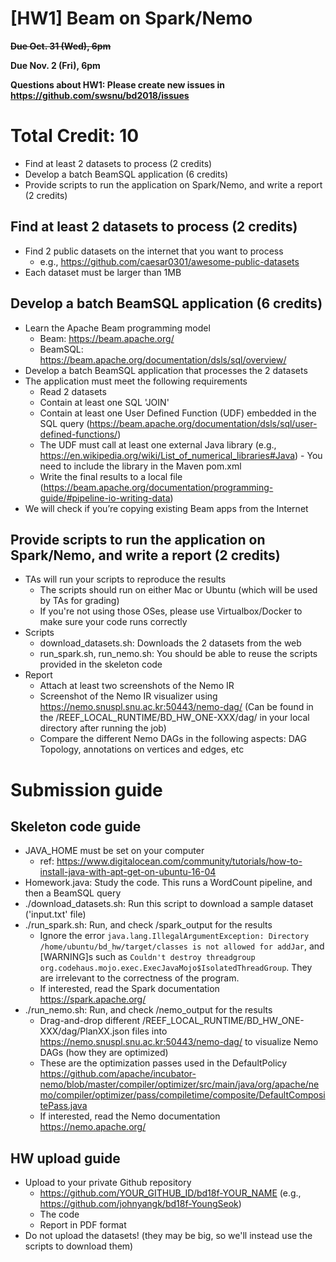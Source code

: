 # [HW1] Beam on Spark/Nemo

~~**Due Oct. 31 (Wed), 6pm**~~

**Due Nov. 2 (Fri), 6pm**

**Questions about HW1: Please create new issues in https://github.com/swsnu/bd2018/issues**

# Total Credit: 10
* Find at least 2 datasets to process (2 credits)
* Develop a batch BeamSQL application (6 credits)
* Provide scripts to run the application on Spark/Nemo, and write a report (2 credits)

## Find at least 2 datasets to process (2 credits)
* Find 2 public datasets on the internet that you want to process
  * e.g., https://github.com/caesar0301/awesome-public-datasets
* Each dataset must be larger than 1MB

## Develop a batch BeamSQL application (6 credits)
* Learn the Apache Beam programming model 
  * Beam: https://beam.apache.org/
  * BeamSQL: https://beam.apache.org/documentation/dsls/sql/overview/
* Develop a batch BeamSQL application that processes the 2 datasets
* The application must meet the following requirements
  * Read 2 datasets
  * Contain at least one SQL 'JOIN'
  * Contain at least one User Defined Function (UDF) embedded in the SQL query (https://beam.apache.org/documentation/dsls/sql/user-defined-functions/)
  * The UDF must call at least one external Java library (e.g., https://en.wikipedia.org/wiki/List_of_numerical_libraries#Java) - You need to include the library in the Maven pom.xml
  * Write the final results to a local file (https://beam.apache.org/documentation/programming-guide/#pipeline-io-writing-data)
* We will check if you’re copying existing Beam apps from the Internet

## Provide scripts to run the application on Spark/Nemo, and write a report (2 credits)
* TAs will run your scripts to reproduce the results
  * The scripts should run on either Mac or Ubuntu (which will be used by TAs for grading)
  * If you're not using those OSes, please use Virtualbox/Docker to make sure your code runs correctly
* Scripts
  * download_datasets.sh: Downloads the 2 datasets from the web
  * run_spark.sh, run_nemo.sh: You should be able to reuse the scripts provided in the skeleton code
* Report
  * Attach at least two screenshots of the Nemo IR
  * Screenshot of the Nemo IR visualizer using https://nemo.snuspl.snu.ac.kr:50443/nemo-dag/ (Can be found in the /REEF_LOCAL_RUNTIME/BD_HW_ONE-XXX/dag/ in your local directory after running the job)
  * Compare the different Nemo DAGs in the following aspects: DAG Topology, annotations on vertices and edges, etc

# Submission guide

## Skeleton code guide
* JAVA_HOME must be set on your computer
  * ref: https://www.digitalocean.com/community/tutorials/how-to-install-java-with-apt-get-on-ubuntu-16-04
* Homework.java: Study the code. This runs a WordCount pipeline, and then a BeamSQL query
* ./download_datasets.sh: Run this script to download a sample dataset ('input.txt' file)
* ./run_spark.sh: Run, and check /spark_output for the results
  * Ignore the error `java.lang.IllegalArgumentException: Directory /home/ubuntu/bd_hw/target/classes is not allowed for addJar`, and [WARNING]s such as `Couldn't destroy threadgroup org.codehaus.mojo.exec.ExecJavaMojo$IsolatedThreadGroup`. They are irrelevant to the correctness of the program.
  * If interested, read the Spark documentation https://spark.apache.org/
* ./run_nemo.sh: Run, and check /nemo_output for the results
  * Drag-and-drop different /REEF_LOCAL_RUNTIME/BD_HW_ONE-XXX/dag/PlanXX.json files into https://nemo.snuspl.snu.ac.kr:50443/nemo-dag/ to visualize Nemo DAGs (how they are optimized)
  * These are the optimization passes used in the DefaultPolicy https://github.com/apache/incubator-nemo/blob/master/compiler/optimizer/src/main/java/org/apache/nemo/compiler/optimizer/pass/compiletime/composite/DefaultCompositePass.java
  * If interested, read the Nemo documentation https://nemo.apache.org/

## HW upload guide
* Upload to your private Github repository
  * https://github.com/YOUR_GITHUB_ID/bd18f-YOUR_NAME (e.g., https://github.com/johnyangk/bd18f-YoungSeok)
  * The code
  * Report in PDF format
* Do not upload the datasets! (they may be big, so we'll instead use the scripts to download them)


